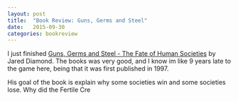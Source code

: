 ```yaml
---
layout: post
title:  "Book Review: Guns, Germs and Steel"
date:   2015-09-30
categories: bookreview
---
```


I just finished [Guns, Germs and Steel - The Fate of Human Societies](http://www.amazon.com/Guns-Germs-Steel-Fates-Societies/dp/0393317552) by Jared Diamond. The books was very good, and I know im like 9 years late to the game here, being that it was first published in 1997.

His goal of the book is explain why some societies win and some societies lose. Why did the Fertile Cre